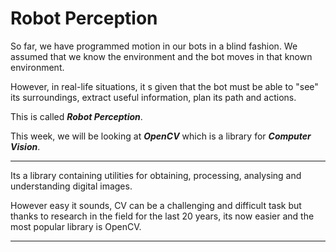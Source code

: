 # Robot Perception

So far, we have programmed motion in our bots in a blind fashion. We assumed that we know the environment and the bot moves in that known environment.

However, in real-life situations, it s given that the bot must be able to "see" its surroundings, extract useful information, plan its path and actions.

This is called ***Robot Perception***.

This week, we will be looking at ***OpenCV*** which is a library for ***Computer Vision***.

<hr>

Its a library containing utilities for obtaining, processing, analysing and understanding digital images.

However easy it sounds, CV can be a challenging and difficult task but thanks to research in the field for the last 20 years, its now easier and the most popular library is OpenCV.

<hr>